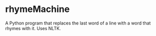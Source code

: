 # rhymeMachine
A Python program that replaces the last word of a line with a word that rhymes with it. Uses NLTK.
